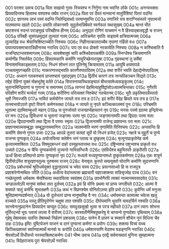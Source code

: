 001	पराशर उवाच
001a	पिता सखायो गुरवः स्त्रियश्च न निर्गुणा नाम भवन्ति लोके
001c	अनन्यभक्ताः प्रियवादिनश्च हिताश्च वश्याश्च तथैव राजन्
002a	पिता परं दैवतं मानवानां मातुर्विशिष्टं पितरं वदन्ति
002c	ज्ञानस्य लाभं परमं वदन्ति जितेन्द्रियार्थाः परमाप्नुवन्ति
003a	रणाजिरे यत्र शराग्निसंस्तरे नृपात्मजो घातमवाप्य दह्यते
003c	प्रयाति लोकानमरैः सुदुर्लभान्निषेवते स्वर्गफलं यथासुखम्
004a	श्रान्तं भीतं भ्रष्टशस्त्रं रुदन्तं पराङ्मुखं परिबर्हैश्च हीनम्
004c	अनुद्यतं रोगिणं याचमानं न वै हिंस्याद्बालवृद्धौ च राजन्
005a	परिबर्हैः सुसंपन्नमुद्यतं तुल्यतां गतम्
005c	अतिक्रमेत नृपतिः सङ्ग्रामे क्षत्रियात्मजम्
006a	तुल्यादिह वधः श्रेयान्विशिष्टाच्चेति निश्चयः
006c	निहीनात्कातराच्चैव नृपाणां गर्हितो वधः
007a	पापात्पापसमाचारान्निहीनाच्च नराधिप
007c	पाप एव वधः प्रोक्तो नरकायेति निश्चयः
008a	न कश्चित्त्राति वै राजन्दिष्टान्तवशमागतम्
008c	सावशेषायुषं चापि कश्चिदेवापकर्षति
009a	स्निग्धैश्च क्रियमाणानि कर्माणीह निवर्तयेत्
009c	हिंसात्मकानि कर्माणि नायुरिच्छेत्परायुषा
010a	गृहस्थानां तु सर्वेषां विनाशमभिकाङ्क्षताम्
010c	निधनं शोभनं तात पुलिनेषु क्रियावताम्
011a	आयुषि क्षयमापन्ने पञ्चत्वमुपगच्छति
011c	नाकारणात्तद्भवति कारणैरुपपादितम्
012a	तथा शरीरं भवति देहाद्येनोपपादितम्
012c	अध्वानं गतकश्चायं प्राप्तश्चायं गृहाद्गृहम्
013a	द्वितीयं कारणं तत्र नान्यत्किञ्चन विद्यते
013c	तद्देहं देहिनां युक्तं मोक्षभूतेषु वर्तते
014a	सिरास्नाय्वस्थिसङ्घातं बीभत्सामेध्यसङ्कुलम्
014c	भूतानामिन्द्रियाणां च गुणानां च समागमम्
015a	त्वगन्तं देहमित्याहुर्विद्वांसोऽध्यात्मचिन्तकाः
015c	गुणैरपि परिक्षीणं शरीरं मर्त्यतां गतम्
016a	शरीरिणा परित्यक्तं निश्चेष्टं गतचेतनम्
016c	भूतैः प्रकृतिमापन्नैस्ततो भूमौ निमज्जति
017a	भावितं कर्मयोगेन जायते तत्र तत्र ह
017c	इदं शरीरं वैदेह म्रियते यत्र तत्र ह
017e 	तत्स्वभावोऽपरो दृष्टो विसर्गः कर्मणस्तथा
018a	न जायते तु नृपते कञ्चित्कालमयं पुनः
018c	परिभ्रमति भूतात्मा द्यामिवाम्बुधरो महान्
019a	स पुनर्जायते राजन्प्राप्येहायतनं नृप
019c	मनसः परमो ह्यात्मा इन्द्रियेभ्यः परं मनः
020a	द्विविधानां च भूतानां जङ्गमाः परमा नृप
020c	जङ्गमानामपि तथा द्विपदाः परमा मताः
020e 	द्विपदानामपि तथा द्विजा वै परमाः स्मृताः
021a	द्विजानामपि राजेन्द्र प्रज्ञावन्तः परा मताः
021c	प्राज्ञानामात्मसम्बुद्धाः सम्बुद्धानाममानिनः
022a	जातमन्वेति मरणं नृणामिति विनिश्चयः
022c	अन्तवन्ति हि कर्माणि सेवन्ते गुणतः प्रजाः
023a	आपन्ने तूत्तरां काष्ठां सूर्ये यो निधनं व्रजेत्
023c	नक्षत्रे च मुहूर्ते च पुण्ये राजन्स पुण्यकृत्
024a	अयोजयित्वा क्लेशेन जनं प्लाव्य च दुष्कृतम्
024c	मृत्युनाप्राकृतेनेह कर्म कृत्वात्मशक्तितः
025a	विषमुद्बन्धनं दाहो दस्युहस्तात्तथा वधः
025c	दंष्ट्रिभ्यश्च पशुभ्यश्च प्राकृतो वध उच्यते
026a	न चैभिः पुण्यकर्माणो युज्यन्ते नाभिसन्धिजैः
026c	एवंविधैश्च बहुभिरपरैः प्राकृतैरपि
027a	ऊर्ध्वं हित्वा प्रतिष्ठन्ते प्राणाः पुण्यकृतां नृप
027c	मध्यतो मध्यपुण्यानामधो दुष्कृतकर्मणाम्
028a	एकः शत्रुर्न द्वितीयोऽस्ति शत्रुरज्ञानतुल्यः पुरुषस्य राजन्
028c	येनावृतः कुरुते सम्प्रयुक्तो घोराणि कर्माणि सुदारुणानि
029a	प्रबोधनार्थं श्रुतिधर्मयुक्तं वृद्धानुपास्यं च भवेत यस्य
029c	प्रयत्नसाध्यो हि स राजपुत्र प्रज्ञाशरेणोन्मथितः परैति
030a	अधीत्य वेदांस्तपसा ब्रह्मचारी यज्ञाञ्शक्त्या सन्निसृज्येह पञ्च
030c	वनं गच्छेत्पुरुषो धर्मकामः श्रेयश्चित्वा स्थापयित्वा स्ववंशम्
031a	उपभोगैरपि त्यक्तं नात्मानमवसादयेत्
031c	चण्डालत्वेऽपि मानुष्यं सर्वथा तात दुर्लभम्
032a	इयं हि योनिः प्रथमा यां प्राप्य जगतीपते
032c	आत्मा वै शक्यते त्रातुं कर्मभिः शुभलक्षणैः
033a	कथं न विप्रणश्येम योनितोऽस्या इति प्रभो
033c	कुर्वन्ति धर्मं मनुजाः श्रुतिप्रामाण्यदर्शनात्
034a	यो दुर्लभतरं प्राप्य मानुष्यमिह वै नरः
034c	धर्मावमन्ता कामात्मा भवेत्स खलु वञ्च्यते
035a	यस्तु प्रीतिपुरोगेण चक्षुषा तात पश्यति
035c	दीपोपमानि भूतानि यावदर्चिर्न नश्यति
036a	सान्त्वेनानुप्रदानेन प्रियवादेन चाप्युत
036c	समदुःखसुखो भूत्वा स परत्र महीयते
037a	दानं त्यागः शोभना मूर्तिरद्भ्यो भूयः प्लाव्यं तपसा वै शरीरम्
037c	सरस्वतीनैमिषपुष्करेषु ये चाप्यन्ये पुण्यदेशाः पृथिव्याम्
038a	गृहेषु येषामसवः पतन्ति तेषामथो निर्हरणं प्रशस्तम्
038c	यानेन वै प्रापणं च श्मशाने शौचेन नूनं विधिना चैव दाहः
039a	इष्टिः पुष्टिर्यजनं याजनं च दानं पुण्यानां कर्मणां च प्रयोगः
039c	शक्त्या पित्र्यं यच्च किञ्चित्प्रशस्तं सर्वाण्यात्मार्थे मानवो यः करोति
040a	धर्मशास्त्राणि वेदाश्च षडङ्गानि नराधिप
040c	श्रेयसोऽर्थे विधीयन्ते नरस्याक्लिष्टकर्मणः
041	भीष्म उवाच
041a	एतद्वै सर्वमाख्यातं मुनिना सुमहात्मना
041c	विदेहराजाय पुरा श्रेयसोऽर्थे नराधिप

